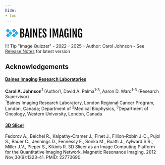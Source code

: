 ```yaml
---
hide:
- toc
---
```

<!-- let javascript handle toc on left sidebar -->


![Baines logo](../assets/bainesimaginglogo-small.png)


!!! Tip "Image Quizzer"
	- 2022 - 2025
	- Author: Carol Johnson
	- See [Release Notes](../release/index.md) for latest version



## Acknowledgements

#### <a href="https://bainesimaging.com" target="_blank">Baines Imaging Research Laboratories</a>


**Carol A. Johnson**<sup>1</sup> (Author), David A. Palma<sup>1-3</sup>, Aaron D. Ward<sup>1-3</sup> (Research Supervisor)  
<sup>1</sup>Baines Imaging Research Laboratory, London Regional Cancer Program, London, Canada; Department of <sup>2</sup>Medical Biophysics, <sup>3</sup>Department of Oncology, Western University, London, Canada







####  <a href="https://slicer.org" target="_blank">3D Slicer</a>

Fedorov A., Beichel R., Kalpathy-Cramer J., Finet J., Fillion-Robin J-C., Pujol S., Bauer C., Jennings D., Fennessy F., Sonka M., Buatti J., Aylward S.R., Miller J.V., Pieper S., Kikinis R. 3D Slicer as an Image Computing Platform for the Quantitative Imaging Network. Magnetic Resonance Imaging. 2012 Nov;30(9):1323-41. PMID: 22770690.  

<!--
saving for copy/paste tree symbols
.
├─ docs/
│  └─ stylesheets/
│     └─ extra.css
└─ mkdocs.yml
-->